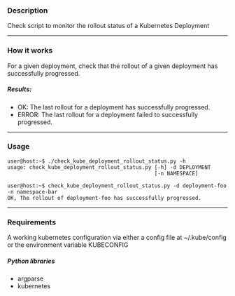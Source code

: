 ### Description
Check script to monitor the rollout status of a Kubernetes Deployment

---

### How it works
For a given deployment, check that the rollout of a given deployment has successfully progressed.

##### Results:
* OK: The last rollout for a deployment has successfully progressed.
* ERROR:  The last rollout for a deployment failed to successfully progressed.

---

### Usage
```console
user@host:~$ ./check_kube_deployment_rollout_status.py -h
usage: check_kube_deployment_rollout_status.py [-h] -d DEPLOYMENT
                                               [-n NAMESPACE]
 
user@host:~$ check_kube_deployment_rollout_status.py -d deployment-foo -n namespace-bar
OK, The rollout of deployment-foo has successfully progressed.

```
---

### Requirements
A working kubernetes configuration via either a config file at ~/.kube/config or the environment variable KUBECONFIG
 
##### Python libraries
* argparse
* kubernetes
